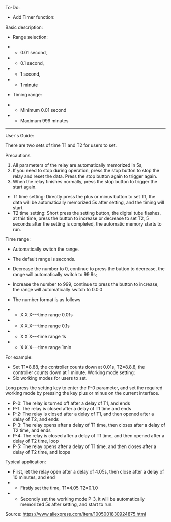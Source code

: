 To-Do:

- Add Timer function:

Basic description:

- Range selection:
- - 0.01 second,
- - 0.1 second,
- - 1 second,
- - 1 minute

- Timing range:
- - Minimum 0.01 second
- - Maximum 999 minutes

--------------------------
User's Guide:

There are two sets of time T1 and T2 for users to set.

Precautions
1. All parameters of the relay are automatically memorized in 5s,
2. If you need to stop during operation, press the stop button to stop the relay and reset the data. Press the stop button again to trigger again.
3. When the relay finishes normally, press the stop button to trigger the start again.

- T1 time setting:
Directly press the plus or minus button to set T1, the data will be automatically memorized 5s after setting, and the timing will start.
- T2 time setting:
Short press the setting button, the digital tube flashes, at this time, press the button to increase or decrease to set T2, 5 seconds after the setting is completed, the automatic memory starts to run.

Time range:
- Automatically switch the range.
- The default range is seconds.
- Decrease the number to 0, continue to press the button to decrease, the range will automatically switch to 99.9s;
- Increase the number to 999, continue to press the button to increase, the range will automatically switch to 0.0.0

- The number format is as follows
- - X.X X---time range 0.01s
- - X X.X---time range 0.1s
- - X X X---time range 1s
- - X.X.X---time range 1min

For example:
- Set T1=8.88, the controller counts down at 0.01s, T2=8.8.8, the controller counts down at 1 minute.
Working mode setting:
- Six working modes for users to set.

Long press the setting key to enter the P-0 parameter, and set the required working mode by pressing the key plus or minus on the current interface.

- P-0: The relay is turned off after a delay of T1, and ends
- P-1: The relay is closed after a delay of T1 time and ends
- P-2: The relay is closed after a delay of T1, and then opened after a delay of T2, and ends
- P-3: The relay opens after a delay of T1 time, then closes after a delay of T2 time, and ends
- P-4: The relay is closed after a delay of T1 time, and then opened after a delay of T2 time, loop
- P-5: The relay opens after a delay of T1 time, and then closes after a delay of T2 time, and loops

Typical application:
- First, let the relay open after a delay of 4.05s, then close after a delay of 10 minutes, and end
- - Firstly set the time, T1=4.05 T2=0.1.0
- - Secondly set the working mode P-3, it will be automatically memorized 5s after setting, and start to run.


Source: https://www.aliexpress.com/item/1005001830924875.html
